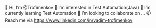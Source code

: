 👋 Hi, I’m @Trofimenkov
👀 I’m interested in Test Automation(Java)
🌱 I’m currently learning Test Automation
💞️ I’m looking to collaborate on ...
📫 Reach me via https://www.linkedin.com/in/vadim-trofimenkov
